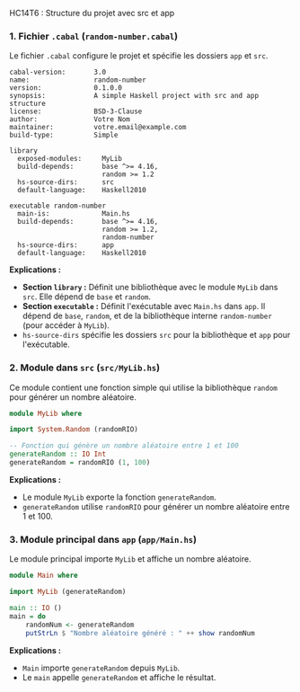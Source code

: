 HC14T6 : Structure du projet avec src et app

### 1. Fichier `.cabal` (`random-number.cabal`)

Le fichier `.cabal` configure le projet et spécifie les dossiers `app` et `src`.

```cabal
cabal-version:       3.0
name:                random-number
version:             0.1.0.0
synopsis:            A simple Haskell project with src and app structure
license:             BSD-3-Clause
author:              Votre Nom
maintainer:          votre.email@example.com
build-type:          Simple

library
  exposed-modules:     MyLib
  build-depends:       base ^>= 4.16,
                       random >= 1.2
  hs-source-dirs:      src
  default-language:    Haskell2010

executable random-number
  main-is:             Main.hs
  build-depends:       base ^>= 4.16,
                       random >= 1.2,
                       random-number
  hs-source-dirs:      app
  default-language:    Haskell2010
```

**Explications :**
- **Section `library` :** Définit une bibliothèque avec le module `MyLib` dans `src`. Elle dépend de `base` et `random`.
- **Section `executable` :** Définit l'exécutable avec `Main.hs` dans `app`. Il dépend de `base`, `random`, et de la bibliothèque interne `random-number` (pour accéder à `MyLib`).
- `hs-source-dirs` spécifie les dossiers `src` pour la bibliothèque et `app` pour l'exécutable.

### 2. Module dans `src` (`src/MyLib.hs`)

Ce module contient une fonction simple qui utilise la bibliothèque `random` pour générer un nombre aléatoire.

```haskell
module MyLib where

import System.Random (randomRIO)

-- Fonction qui génère un nombre aléatoire entre 1 et 100
generateRandom :: IO Int
generateRandom = randomRIO (1, 100)
```

**Explications :**
- Le module `MyLib` exporte la fonction `generateRandom`.
- `generateRandom` utilise `randomRIO` pour générer un nombre aléatoire entre 1 et 100.

### 3. Module principal dans `app` (`app/Main.hs`)

Le module principal importe `MyLib` et affiche un nombre aléatoire.

```haskell
module Main where

import MyLib (generateRandom)

main :: IO ()
main = do
    randomNum <- generateRandom
    putStrLn $ "Nombre aléatoire généré : " ++ show randomNum
```

**Explications :**
- `Main` importe `generateRandom` depuis `MyLib`.
- Le `main` appelle `generateRandom` et affiche le résultat.

